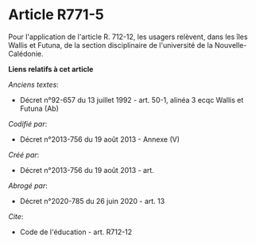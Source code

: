 # Article R771-5

Pour l'application de l'article R. 712-12, les usagers relèvent, dans les îles Wallis et Futuna, de la section disciplinaire
de l'université de la Nouvelle-Calédonie.

**Liens relatifs à cet article**

_Anciens textes_:

  - Décret n°92-657 du 13 juillet 1992 - art. 50-1, alinéa 3 ecqc Wallis et Futuna (Ab)

_Codifié par_:

  - Décret n°2013-756 du 19 août 2013 -  Annexe (V)

_Créé par_:

  - Décret n°2013-756 du 19 août 2013 - art.

_Abrogé par_:

  - Décret n°2020-785 du 26 juin 2020 - art. 13

_Cite_:

  - Code de l'éducation - art. R712-12
